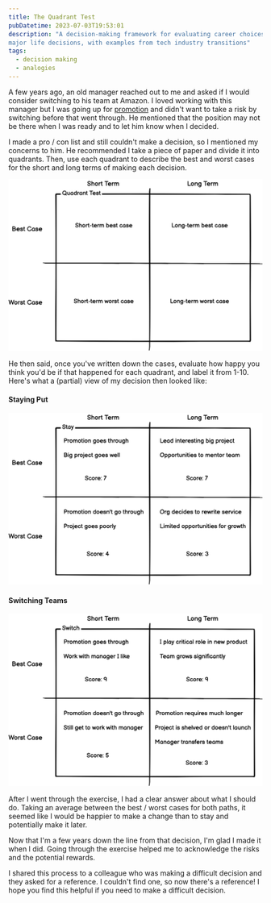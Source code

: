 ```yaml
---
title: The Quadrant Test
pubDatetime: 2023-07-03T19:53:01
description: "A decision-making framework for evaluating career choices and
major life decisions, with examples from tech industry transitions"
tags:
  - decision making
  - analogies
---
```


A few years ago, an old manager reached out to me and asked if I would consider
switching to his team at Amazon. I loved working with this manager but I was going
up for [promotion](https://www.kevinlondon.com/2023/01/24/thinking-about-promotions)
and didn't want to take a risk by switching before that went through.
He mentioned that the position may not be there when I was ready and to let him know
when I decided.

I made a pro / con list and still couldn't make a decision, so I mentioned my concerns to him.
He recommended I take a piece of paper and divide it into quadrants. Then, use each quadrant to
describe the best and worst cases for the short and long terms of making each decision.

![Quadrant Test Diagram](/assets/quadrant/quadrant.png)

He then said, once you've written down the cases, evaluate how happy you think
you'd be if that happened for each quadrant, and label it from 1-10. Here's what
a (partial) view of my decision then looked like:

#### Staying Put

![Stay Diagram](/assets/quadrant/quadrant_stay.png)

#### Switching Teams

![Switch Diagram](/assets/quadrant/quadrant_switch.png)

After I went through the exercise, I had a clear answer about what I should do.
Taking an average between the best / worst cases for both paths, it seemed like
I would be happier to make a change than to stay and potentially make it later.

Now that I'm a few years down the line from that decision, I'm glad I made it when I did.
Going through the exercise helped me to acknowledge the risks and the potential rewards.

I shared this process to a colleague who was making a difficult decision and
they asked for a reference. I couldn't find one, so now there's a reference!
I hope you find this helpful if you need to make a difficult decision.
